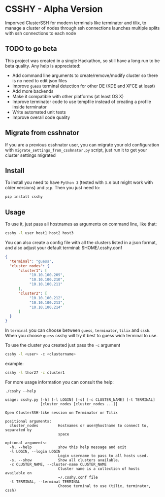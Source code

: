 # CSSHY - Alpha Version

Imporved ClusterSSH for modern terminals like terminator and tilix, to manage a cluster of nodes through ssh connections
launches multiple splits with ssh connections to each node

## TODO to go beta

This project was created in a single Hackathon, so still have a long run to be beta quality. Any help is appreciated:

* Add command line arguments to create/remove/modify cluster so there is no need to edit json files
* Improve `guess` terminal detection for other DE (KDE and XFCE at least)
* Add more backends
* Make it compatible with other platforms (at least OS X)
* Improve terminator code to use tempfile instead of creating a profile inside terminator
* Write automated unit tests
* Improve overall code quality

## Migrate from csshnator
If you are a previous csshnator user, you can migrate your old configuration with `migrate_settings_from_csshnator.py` script, just run it to get your cluster settings migrated

## Install
To install you need to have `Python 3` (tested with `3.6` but might work with older versions) and `pip`. Then you just need to:
```bash
pip install csshy
```

## Usage
To use it, just pass all hostnames as arguments on command line, like that:
```bash
csshy -l user host1 host2 host3
```

You can also create a config file with all the clusters listed in a json format, and also adjust your default terminal:
$HOME/.csshy.conf

```json
{
  "terminal": "guess",
  "cluster_nodes": {
      "cluster1": [
           "10.10.100.209",
           "10.10.100.210",
           "10.10.100.211"
      ],
      "cluster2": [
           "10.10.100.212",
           "10.10.100.213",
           "10.10.100.214"
      ]
  }
}

```
In `terminal` you can choose between `guess`, `terminator`, `tilix` and `cssh`. When you choose `guess` csshy will try it best to guess wich terminal to use.

To use the cluster you created just pass the `-c` argument

```bash
csshy -l <user> -c <clustername>
```

example:
```bash
csshy -l thor27 -c cluster1
```

For more usage information you can consult the help:

```
./csshy --help

usage: csshy.py [-h] [-l LOGIN] [-s] [-c CLUSTER_NAME] [-t TERMINAL]
                [cluster_nodes [cluster_nodes ...]]

Open ClusterSSH-like session on Terminator or Tilix

positional arguments:
  cluster_nodes         Hostnames or user@hostname to connect to, separated by
                        space

optional arguments:
  -h, --help            show this help message and exit
  -l LOGIN, --login LOGIN
                        Login username to pass to all hosts used.
  -s, --show            Show all clusters available.
  -c CLUSTER_NAME, --cluster-name CLUSTER_NAME
                        Cluster name is a collection of hosts available on
                        ~/.csshy.conf file
  -t TERMINAL, --terminal TERMINAL
                        Choose terminal to use (tilix, terminator, cssh)
```
